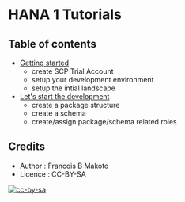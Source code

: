 # HANA 1 Tutorials

## Table of contents

- [Getting started](TUTO_01.md)
    - create SCP Trial Account
    - setup your development environment
    - setup the intial landscape
- [Let's start the development](TUTO_02.md)
    - create a package structure
    - create a schema
    - create/assign package/schema related roles

## Credits

- Author : Francois B Makoto
- Licence : CC-BY-SA

[![cc-by-sa](https://i.creativecommons.org/l/by-sa/4.0/88x31.png)](LICENCE.md)
